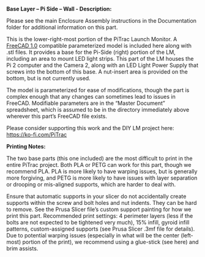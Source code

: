 **Base Layer – Pi Side – Wall - Description:**

Please see the main Enclosure Assembly instructions in the Documentation folder for additional information on this part.

This is the lower-right-most portion of the PiTrac Launch Monitor. A [FreeCAD 1.0](https://www.freecad.org/downloads.php) compatible parameterized model is included here along with .stl files. It provides a base for the Pi-Side (right) portion of the LM, including an area to mount LED light strips. This part of the LM houses the Pi 2 computer and the Camera 2, along with an LED Light Power Supply that screws into the bottom of this base. A nut-insert area is provided on the bottom, but is not currently used.

The model is parameterized for ease of modifications, though the part is complex enough that any changes can sometimes lead to issues in FreeCAD. Modifiable parameters are in the “Master Document” spreadsheet, which is assumed to be in the directory immediately above wherever this part’s FreeCAD file exists.

Please consider supporting this work and the DIY LM project here: <https://ko-fi.com/PiTrac>

**Printing Notes:**

The two base parts (this one included) are the most difficult to print in the entire PiTrac project. Both PLA or PETG can work for this part, though we recommend PLA. PLA is more likely to have warping issues, but is generally more forgiving, and PETG is more likely to have issues with layer separation or drooping or mis-aligned supports, which are harder to deal with.

Ensure that automatic supports in your slicer do not accidentally create supports within the screw and bolt holes and nut indents.  They can be hard to remove.  See the Prusa Slicer file’s custom support painting for how we print this part.
Recommended print settings: 4 perimeter layers (less if the bolts are not expected to be tightened very much), 15% infill, gyroid infill patterns, custom-assigned supports (see Prusa Slicer .3mf file for details). Due to potential warping issues (especially in what will be the center (left-most) portion of the print), we recommend using a glue-stick (see here) and brim assists.
